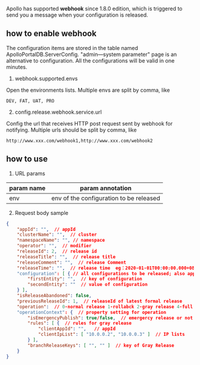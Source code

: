 Apollo has supported  **webhook** since 1.8.0 edition, which is triggered to send you a message when your configuration is released.

## how to enable webhook

The configuration items are stored in the table named ApolloPortalDB.ServerConfig. "admin—system parameter" page is an alternative to configuration. All the configurations will be valid in one minutes.

1. webhook.supported.envs

Open the environments lists. Multiple envs are split by comma, like

```
DEV, FAT, UAT, PRO
```

2. config.release.webhook.service.url

Config the url that receives HTTP post request sent by webhook for notifying. Multiple urls should be split by comma, like
```
http://www.xxx.com/webhook1,http://www.xxx.com/webhook2
```

## how to use

1. URL params

param name    | param annotation
--- | ---
 env   | env of the configuration to be released

2. Request body sample

```json
{
    "appId": "",  // appId
    "clusterName": "",  // cluster
    "namespaceName": "", // namespace
    "operator": "",  // modifier
    "releaseId": 2,  // release id
    "releaseTitle": "",  // release title 
    "releaseComment": "",  // release Comment
    "releaseTime": "",  // release time  eg：2020-01-01T00:00:00.000+0800
    "configuration": [ { // all configurations to be released; also applys to gray release
        "firstEntity": "",  // key of configuration
        "secondEntity": ""  // value of configuration
    } ],
    "isReleaseAbandoned": false,
    "previousReleaseId": 1,  // releaseId of latest formal release
    "operation":  // 0-normal release 1-rollabck 2-gray release 4-full release
    "operationContext": {  // property setting for operation
        "isEmergencyPublish": true/false,  // emergercy release or not
        "rules": [ {  // rules for gray release
            "clientAppId": "",   // appId
            "clientIpList": [ "10.0.0.2", "10.0.0.3" ]  // IP lists
        } ],
        "branchReleaseKeys": [ "", "" ]  // key of Gray Release
    }
}
```
